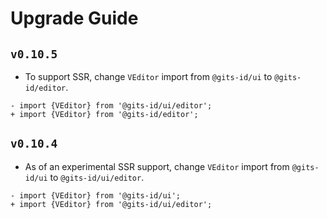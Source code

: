 # Upgrade Guide

## `v0.10.5`

- To support SSR, change `VEditor` import from `@gits-id/ui` to `@gits-id/editor`.

```
- import {VEditor} from '@gits-id/ui/editor';
+ import {VEditor} from '@gits-id/editor';
```

## `v0.10.4`

- As of an experimental SSR support, change `VEditor` import from `@gits-id/ui` to `@gits-id/ui/editor`.

```
- import {VEditor} from '@gits-id/ui';
+ import {VEditor} from '@gits-id/ui/editor';
```
